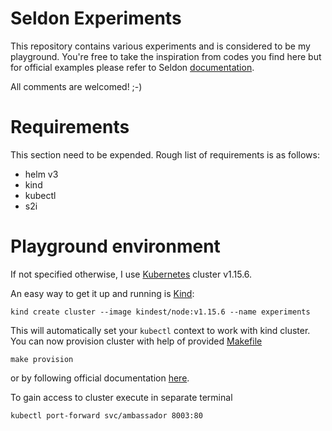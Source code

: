 # Seldon Experiments

This repository contains various experiments and is considered to be my playground.
You're free to take the inspiration from codes you find here but for official examples
please refer to Seldon [documentation](https://docs.seldon.io/en/latest/).

All comments are welcomed! ;-)


# Requirements

This section need to be expended. Rough list of requirements is as follows:

* helm v3
* kind
* kubectl
* s2i


# Playground environment

If not specified otherwise, I use [Kubernetes](https://kubernetes.io/) cluster v1.15.6.

An easy way to get it up and running is [Kind](https://kind.sigs.k8s.io/):

    kind create cluster --image kindest/node:v1.15.6 --name experiments

This will automatically set your `kubectl` context to work with kind cluster.
You can now provision cluster with help of provided [Makefile](./Makefile)

    make provision

or by following official documentation [here](https://docs.seldon.io/projects/seldon-core/en/latest/workflow/install.html).

To gain access to cluster execute in separate terminal

    kubectl port-forward svc/ambassador 8003:80
